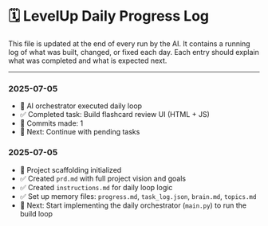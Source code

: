 # 🗓️ LevelUp Daily Progress Log

This file is updated at the end of every run by the AI. It contains a running log of what was built, changed, or fixed each day. Each entry should explain what was completed and what is expected next.

---

### 2025-07-05
- 🤖 AI orchestrator executed daily loop
- ✅ Completed task: Build flashcard review UI (HTML + JS)
- 📝 Commits made: 1
- 🔄 Next: Continue with pending tasks



### 2025-07-05
- 🔧 Project scaffolding initialized
- ✅ Created `prd.md` with full project vision and goals
- ✅ Created `instructions.md` for daily loop logic
- ✅ Set up memory files: `progress.md`, `task_log.json`, `brain.md`, `topics.md`
- 🔁 Next: Start implementing the daily orchestrator (`main.py`) to run the build loop

